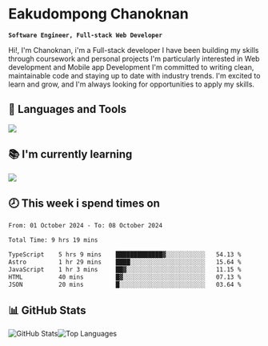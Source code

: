 # Eakudompong Chanoknan

**`Software Engineer, Full-stack Web Developer`**

<p>Hi!, I'm Chanoknan, i'm a Full-stack developer I have been building my skills
through coursework and personal projects I'm particularly interested in Web development
and Mobile app Development I'm committed to writing clean, maintainable
code and staying up to date with industry trends. I'm excited to learn
and grow, and I'm always looking for opportunities to apply my skills.</p>

## 🔧 Languages and Tools

  <a href="https://skillicons.dev">
    <img src="https://skillicons.dev/icons?i=typescript,javascript,html,css,php,java,python,laravel,nodejs,mongodb,react,nextjs,tailwind,mysql,planetscale,postgres,firebase&perline=9" />
  </a>
  
## 📚 I'm currently learning
  <a href="https://skillicons.dev">
    <img src="https://skillicons.dev/icons?i=go,rust,kotlin,androidstudio,graphql,docker,kubernetes,gcp,aws" />
  </a>

## 🕗 This week i spend times on

<!--START_SECTION:waka-->

```txt
From: 01 October 2024 - To: 08 October 2024

Total Time: 9 hrs 19 mins

TypeScript    5 hrs 9 mins    █████████████▓░░░░░░░░░░░   54.13 %
Astro         1 hr 29 mins    ████░░░░░░░░░░░░░░░░░░░░░   15.64 %
JavaScript    1 hr 3 mins     ██▓░░░░░░░░░░░░░░░░░░░░░░   11.15 %
HTML          40 mins         █▓░░░░░░░░░░░░░░░░░░░░░░░   07.13 %
JSON          20 mins         █░░░░░░░░░░░░░░░░░░░░░░░░   03.64 %
```

<!--END_SECTION:waka-->

## 📊 GitHub Stats

<p style="display: flex">
  <img alt="GitHub Stats" src="https://github-readme-stats.vercel.app/api?username=EC-9624&show_icons=true&theme=gruvbox&count_private=true"/>
  <img alt="Top Languages" src="https://github-readme-stats.vercel.app/api/top-langs/?username=EC-9624&layout=compact&theme=gruvbox" />  
</p>
